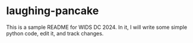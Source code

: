 # laughing-pancake

This is a sample README for WIDS DC 2024. In it, I will write some simple python code, edit it, and track changes.